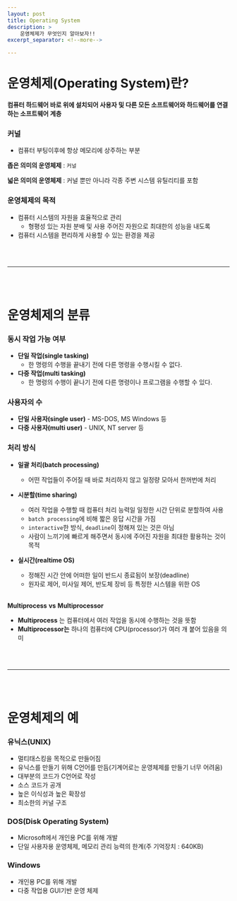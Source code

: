 ```yaml
---
layout: post
title: Operating System
description: >
    운영체제가 무엇인지 알아보자!!
excerpt_separator: <!--more-->

---
```


<!--more-->

# 운영체제(Operating System)란?
#### 컴퓨터 하드웨어 바로 위에 설치되어 사용자 및 다른 모든 소프트웨어와 하드웨어를 연결하는 소프트웨어 계층

### 커널
- 컴퓨터 부팅이후에 항상 메모리에 상주하는 부분

**좁은 의미의 운영체제** : `커널`

**넓은 의미의 운영체제** : 커널 뿐만 아니라 각종 주변 시스템 유틸리티를 포함

### 운영체제의 목적
- 컴퓨터 시스템의 자원을 효율적으로 관리
  - 형평성 있는 자원 분배 및 사용 주어진  자원으로 최대한의 성능을 내도록
- 컴퓨터 시스템을 편리하게 사용할 수 있는 환경을 제공

<br><br>
<hr>
<br><br>

# 운영체제의 분류

### 동시 작업 가능 여부
- **단일 작업(single tasking)**
  - 한 명령의 수행을 끝내기 전에 다른 명령을 수행시킬 수 없다.
- **다중 작업(multi tasking)**
  - 한 명령의 수행이 끝나기 전에 다른 명령이나 프로그램을 수행할 수 있다.

### 사용자의 수
- **단일 사용자(single user)** - MS-DOS, MS Windows 등
- **다중 사용자(multi user)** - UNIX, NT server 등

### 처리 방식
- **일괄 처리(batch processing)**
  - 어떤 작업들이 주어질 때 바로 처리하지 않고 일정량 모아서 한꺼번에 처리
- **시분할(time sharing)**
  - 여러 작업을 수행할 때 컴퓨터 처리 능력일 일정한 시간 단위로 분할하여 사용
  - `batch processing`에 비해 짧은 응답 시간을 가짐
  - `interactive`한 방식, `deadline`이 정해져 있는 것은 아님
  - 사람이 느끼기에 빠르게 해주면서 동시에 주어진 자원을 최대한 활용하는 것이 목적
- **실시간(realtime OS)**
  - 정해진 시간 안에 어떠한 일이 반드시 종료됨이 보장(deadline)
  - 원자로 제어, 미사일 제어, 반도체 장비 등 특정한 시스템을 위한 OS

  <br>

**Multiprocess** **vs** **Multiprocessor**
- **Multiprocess** 는 컴퓨터에서 여러 작업을 동시에 수행하는 것을 뜻함
- **Multiprocessor는** 하나의 컴퓨터에 CPU(processor)가 여러 개 붙어 있음을 의미

<br><br>
<hr>
<br><br>

# 운영체제의 예

### 유닉스(UNIX)
- 멀티태스킹을 목적으로 만들어짐
- 유닉스를 만들기 위해 C언어를 만듬(기계어로는 운영체제를 만들기 너무 어려움)
- 대부분의 코드가 C언어로 작성
- 소스 코드가 공개
- 높은 이식성과 높은 확장성
- 최소한의 커널 구조

### DOS(Disk Operating System)
- Microsoft에서 개인용 PC를 위해 개발
- 단일 사용자용 운영체제, 메모리 관리 능력의 한계(주 기억장치 : 640KB)

### Windows
- 개인용 PC를 위해 개발
- 다중 작업용 GUI기반 운영 체제